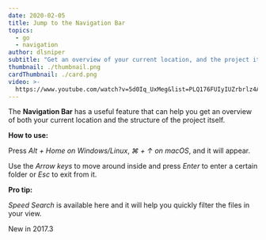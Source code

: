 ```yaml
---
date: 2020-02-05
title: Jump to the Navigation Bar
topics:
  - go
  - navigation
author: dlsniper
subtitle: "Get an overview of your current location, and the project itself"
thumbnail: ./thumbnail.png
cardThumbnail: ./card.png
video: >-
  https://www.youtube.com/watch?v=5d0Iq_UxMeg&list=PLQ176FUIyIUZrbrlz4AY1V8VzBJKZyVlW&index=58
---
```


The **Navigation Bar** has a useful feature that can help you get an overview of both your current location and the
structure of the project itself.

**How to use:**

Press _Alt + Home on Windows/Linux_, _⌘ + ↑ on macOS_, and it will appear.

Use the _Arrow keys_ to move around inside and press _Enter_ to enter a certain folder or
_Esc_ to exit from it.

**Pro tip:**

_Speed Search_ is available here and it will help you quickly filter the files in your view.

<span class="tag is-rounded">New in 2017.3</span>
